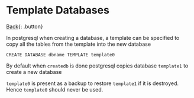 # Template Databases

[Back](../index.md#postgresql){: .button}

In postgresql when creating a database, a template can be specified to copy all the tables from the template into the new database

`CREATE DATABASE dbname TEMPLATE template0`

By default when `createdb` is done postgresql copies database `template1` to create a new database

`template0` is present as a backup to restore `template1` if it is destroyed. Hence `template0` should never be used.

